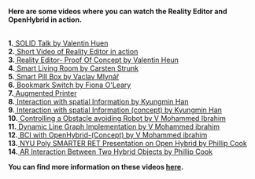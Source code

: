 <b> Here are some videos where you can watch the Reality Editor and OpenHybrid in action. </b> <br><br>

**1.**<a href="http://openhybrid.org/solid.html"> SOLID Talk by Valentin Huen </a><br>
**2.**<a href="https://vimeo.com/133196130"> Short Video of Reality Editor in action </a><br>
**3.**<a href="http://openhybrid.org/reality-editor.html"> Reality Editor- Proof Of Concept by Valentin Heun </a><br>
**4.**<a href="https://youtu.be/ctG1_2qun1s"> Smart Living Room by Carsten Strunk </a><br>
**5.**<a href="https://vimeo.com/155854804"> Smart Pill Box by Vaclav Mlynář </a><br>
**6.**<a href="https://vimeo.com/156018995"> Bookmark Switch by Fiona O'Leary </a><br>
**7.**<a href="https://vimeo.com/155443591"> Augmented Printer</a><br>
**8.**<a href="https://vimeo.com/154935623"> Interaction with spatial Information by  Kyungmin Han</a><br>
**9.**<a href="https://vimeo.com/155330983"> Interaction with spatial Information (concept) by  Kyungmin Han </a><br>
**10.**<a href="https://youtu.be/PCEunCfCXPY"> Controlling a Obstacle avoiding Robot by V Mohammed Ibrahim</a><br>
**11.**<a href="https://youtu.be/eGy7I6OP1ew"> Dynamic Line Graph Implementation by V Mohammed ibrahim</a><br>
**12.**<a href="https://youtu.be/KupVqYzv6NU"> BCI with OpenHybrid-(Concept) by V Mohammed ibrahim</a><br>
**13.**<a href="https://www.youtube.com/watch?v=fTaDAwAcBD4"> NYU Poly SMARTER RET Presentation on Open Hybrid by Phillip Cook</a><br>
**14.**<a href="https://www.youtube.com/watch?v=mEyapWoHtDU"> AR Interaction Between Two Hybrid Objects by Phillip Cook</a><br>

<b> You can find more information on these videos <a href="http://forum.openhybrid.org/c/ShowTell">here</a>.</b>
